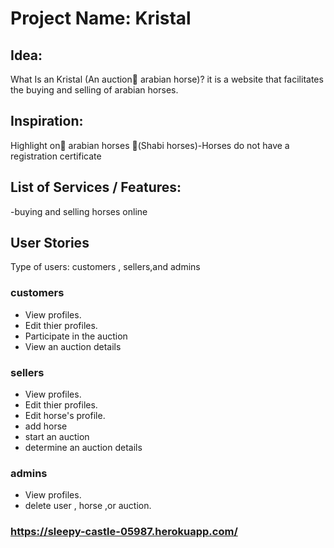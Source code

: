 # Project Name: Kristal
## Idea:
What Is an Kristal (An auction ِarabian horse)? 
it is a website that facilitates the buying and selling of arabian horses.
## Inspiration:
Highlight on ِarabian horses (ٍShabi horses)-Horses  do not have a registration certificate
## List of Services / Features:
-buying and selling horses online 
## User Stories
Type of users: customers , sellers,and admins
### customers
- View  profiles.
- Edit thier profiles.
- Participate in the auction
- View an auction details
### sellers
- View profiles.
- Edit thier profiles.
- Edit horse's profile.
- add horse
- start an auction
- determine an auction details
### admins
- View profiles.
- delete user , horse ,or auction.

### https://sleepy-castle-05987.herokuapp.com/



